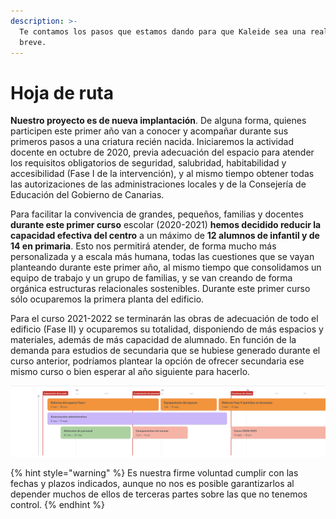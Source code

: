 ```yaml
---
description: >-
  Te contamos los pasos que estamos dando para que Kaleide sea una realidad en
  breve.
---
```


# Hoja de ruta

**Nuestro proyecto es de nueva implantación**. De alguna forma, quienes participen este primer año van a conocer y acompañar durante sus primeros pasos a una criatura recién nacida. Iniciaremos la actividad docente en octubre de 2020, previa adecuación del espacio para atender los requisitos obligatorios de seguridad, salubridad, habitabilidad y accesibilidad (Fase I de la intervención), y al mismo tiempo obtener todas las autorizaciones de las administraciones locales y de la Consejería de Educación del Gobierno de Canarias.

Para facilitar la convivencia de grandes, pequeños, familias y docentes **durante este primer curso** escolar (2020-2021) **hemos decidido reducir la capacidad efectiva del centro** a un máximo de **12 alumnos de infantil y de 14 en primaria**. Esto nos permitirá atender, de forma mucho más personalizada y a escala más humana, todas las cuestiones que se vayan planteando durante este primer año, al mismo tiempo que consolidamos un equipo de trabajo y un grupo de familias, y se van creando de forma orgánica estructuras relacionales sostenibles. Durante este primer curso sólo ocuparemos la primera planta del edificio.

Para el curso 2021-2022 se terminarán las obras de adecuación de todo el edificio (Fase II) y ocuparemos su totalidad, disponiendo de más espacios y materiales, además de más capacidad de alumnado. En función de la demanda para estudios de secundaria que se hubiese generado durante el curso anterior, podríamos plantear la opción de ofrecer secundaria ese mismo curso o bien esperar al año siguiente para hacerlo.

![Cronograma](<../.gitbook/assets/Captura de pantalla 2020-02-20 a las 6.40.12.png>)

{% hint style="warning" %}
Es nuestra firme voluntad cumplir con las fechas y plazos indicados, aunque no nos es posible garantizarlos al depender muchos de ellos de terceras partes sobre las que no tenemos control.
{% endhint %}

